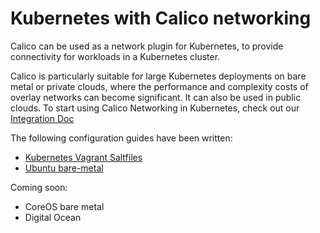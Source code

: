 # Kubernetes with Calico networking
Calico can be used as a network plugin for Kubernetes, to provide connectivity for workloads in a Kubernetes cluster.

Calico is particularly suitable for large Kubernetes deployments on bare metal or private clouds, where the performance and complexity costs of overlay networks can become significant. It can also be used in public clouds.
To start using Calico Networking in Kubernetes, check out our [Integration Doc](https://github.com/Metaswitch/calico-docker/tree/master/docs/kubernetes/KubernetesIntegration.md)

The following configuration guides have been written:

- [Kubernetes Vagrant Saltfiles](https://github.com/Metaswitch/calico-docker/tree/master/docs/kubernetes/VagrantProvisioner.md)
- [Ubuntu bare-metal](https://github.com/djosborne/kubernetes/blob/master/docs/getting-started-guides/ubuntu-calico.md)

Coming soon:

- CoreOS bare metal
- Digital Ocean
